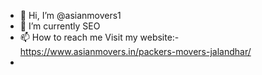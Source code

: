 - 👋 Hi, I’m @asianmovers1
- 🌱 I’m currently SEO
- 📫 How to reach me Visit my website:- https://www.asianmovers.in/packers-movers-jalandhar/
-

<!---
asianmovers1/asianmovers1 is a ✨ special ✨ repository because its `README.md` (this file) appears on your GitHub profile.
You can click the Preview link to take a look at your changes.
--->
